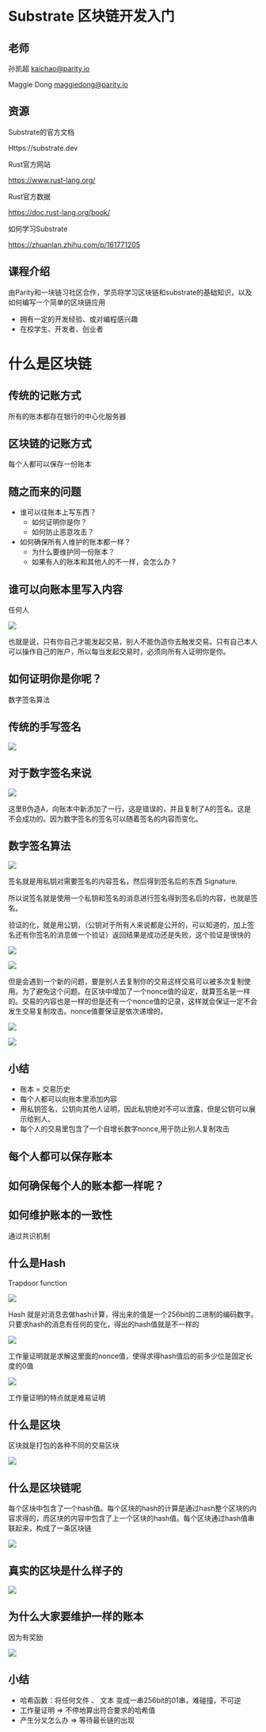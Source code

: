 

# Substrate 区块链开发入门

## 老师

孙凯超 kaichao@parity.io

Maggie Dong maggiedong@parity.io



## 资源

Substrate的官方文档

Https://substrate.dev

Rust官方网站

https://www.rust-lang.org/

Rust官方数据

https://doc.rust-lang.org/book/

如何学习Substrate

https://zhuanlan.zhihu.com/p/161771205

## 课程介绍

由Parity和一块链习社区合作，学员将学习区块链和substrate的基础知识，以及如何编写一个简单的区块链应用

- 拥有一定的开发经验、或对编程感兴趣
- 在校学生、开发者、创业者



# 什么是区块链

## 传统的记账方式

所有的账本都存在银行的中心化服务器

## 区块链的记账方式

每个人都可以保存一份账本

## 随之而来的问题

- 谁可以往账本上写东西？
  - 如何证明你是你？
  - 如何防止恶意攻击？
- 如何确保所有人维护的账本都一样？
  - 为什么要维护同一份账本？
  - 如果有人的账本和其他人的不一样，会怎么办？

## 谁可以向账本里写入内容

任何人

![](./pic/figure1.png)

也就是说，只有你自己才能发起交易，别人不能伪造你去触发交易。只有自己本人可以操作自己的账户，所以每当发起交易时，必须向所有人证明你是你。

## 如何证明你是你呢？

数字签名算法

## 传统的手写签名

![](./pic/figure2.png)

## 对于数字签名来说

![](./pic/figure3.png)

这里B伪造A，向账本中新添加了一行，这是错误的，并且复制了A的签名。这是不会成功的。因为数字签名的签名可以随着签名的内容而变化。

## 数字签名算法

![](./pic/figure4.png)

签名就是用私钥对需要签名的内容签名，然后得到签名后的东西 Signature.

所以说签名就是使用一个私钥和签名的消息进行签名得到签名后的内容，也就是签名。

验证的化，就是用公钥，（公钥对于所有人来说都是公开的，可以知道的，加上签名还有你签名的消息做一个验证）返回结果是成功还是失败，这个验证是很快的

![](./pic/figure5.png)

![](./pic/figure6.png)

但是会遇到一个新的问题，要是别人去复制你的交易这样交易可以被多次复制使用。为了避免这个问题。在区块中增加了一个nonce值的设定，就算签名是一样的。交易的内容也是一样的但是还有一个nonce值的记录，这样就会保证一定不会发生交易复制攻击。nonce值要保证是依次递增的。

![](./pic/figure7.png)

![](./pic/figure8.png)

## 小结

- 账本 = 交易历史
- 每个人都可以向账本里添加内容
- 用私钥签名，公钥向其他人证明，因此私钥绝对不可以泄露，但是公钥可以展示给别人、
- 每个人的交易里包含了一个自增长数字nonce,用于防止别人复制攻击



## 每个人都可以保存账本

## 如何确保每个人的账本都一样呢？

## 如何维护账本的一致性

通过共识机制

## 什么是Hash 

Trapdoor function

![](./pic/figure9.png)

Hash 就是对消息去做hash计算，得出来的值是一个256bit的二进制的编码数字。只要求hash的消息有任何的变化，得出的hash值就是不一样的



![](./pic/figure10.png)

工作量证明就是求解这里面的nonce值，使得求得hash值后的前多少位是固定长度的0值

![](./pic/figure11.png)

工作量证明的特点就是难易证明

## 什么是区块

区块就是打包的各种不同的交易区块

![](./pic/figure12.png)

## 什么是区块链呢

每个区块中包含了一个hash值。每个区块的hash的计算是通过hash整个区块的内容求得的，而区块的内容中包含了上一个区块的hash值。每个区块通过hash值串联起来，构成了一条区块链

![](./pic/figure13.png)

## 真实的区块是什么样子的

![](./pic/figure14.png)

## 为什么大家要维护一样的账本 

因为有奖励

![](./pic/figure15.png)

## 小结

- 哈希函数：将任何文件 、 文本 变成一串256bit的01串，难碰撞，不可逆
- 工作量证明 => 不停地算出符合要求的哈希值
- 产生分叉怎么办 => 等待最长链的出现

